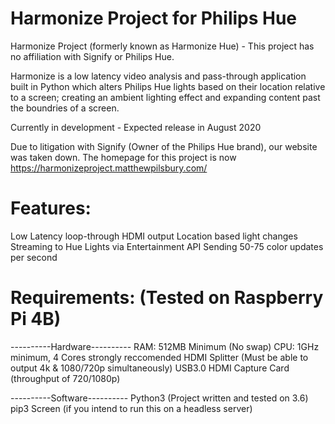 Harmonize Project for Philips Hue 
============================
Harmonize Project (formerly known as Harmonize Hue) - This project has no affiliation with Signify or Philips Hue.

Harmonize is a low latency video analysis and pass-through application built in Python which alters Philips Hue lights based on their location relative to a screen; creating an ambient lighting effect and expanding content past the boundries of a screen.

Currently in development - Expected release in August 2020

Due to litigation with Signify (Owner of the Philips Hue brand), our website was taken down. The homepage for this project is now https://harmonizeproject.matthewpilsbury.com/

# Features:
Low Latency loop-through HDMI output
Location based light changes
Streaming to Hue Lights via Entertainment API
Sending 50-75 color updates per second

# Requirements: (Tested on Raspberry Pi 4B)
----------Hardware----------
RAM: 512MB Minimum (No swap)
CPU: 1GHz minimum, 4 Cores strongly reccomended
HDMI Splitter (Must be able to output 4k & 1080/720p simultaneously)
USB3.0 HDMI Capture Card (throughput of 720/1080p)

----------Software----------
Python3 (Project written and tested on 3.6)
pip3
Screen (if you intend to run this on a headless server)
